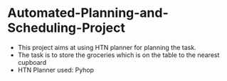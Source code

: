 # Automated-Planning-and-Scheduling-Project

* This project aims at using HTN planner for planning the task.
* The task is to store the groceries which is on the table to the nearest cupboard 
* HTN Planner used: Pyhop
